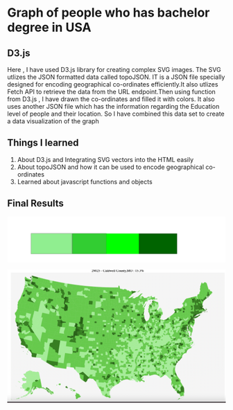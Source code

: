 # Graph of people who has bachelor degree in USA #

## D3.js ##
Here , I have used D3.js library for creating complex SVG images. The SVG utlizes the JSON formatted data called topoJSON. IT is a JSON file specially designed
for encoding geographical co-ordinates efficiently.It also utlizes Fetch API to retrieve the data from the URL endpoint.Then using function from D3.js , I have drawn the co-ordinates and filled it with colors.
It also uses another JSON file which has the information regarding the Education level of people and their location. So I have combined this data set to create 
a data visualization of the graph 


## Things I learned ##
1. About D3.js and Integrating SVG vectors into the HTML easily
2. About topoJSON and how it can be used to encode geographical co-ordinates
3. Learned about javascript functions and objects



## Final Results ##

![](https://github.com/Tauke190/Connections-Lab/blob/master/Assignment%204/legend2.png)

![Graph](https://raw.githubusercontent.com/Tauke190/Connections-Lab/master/Assignment%204/final.png)
